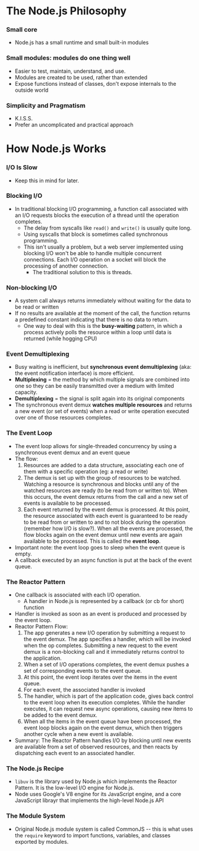 # The Node.js Philosophy
### Small core
* Node.js has a small runtime and small built-in modules
### Small modules: modules do one thing well
* Easier to test, maintain, understand, and use.
* Modules are created to be used, rather than extended
* Expose functions instead of classes, don't expose internals to the outside world
### Simplicity and Pragmatism
* K.I.S.S.
* Prefer an uncomplicated and practical approach

# How Node.js Works
### I/O Is Slow
* Keep this in mind for later.
### Blocking I/O
* In traditional blocking I/O programming, a function call associated with an I/O requests blocks the execution of a thread until the operation completes.
  * The delay from syscalls like `read()` and `write()` is usually quite long.
  * Using syscalls that block is sometimes called synchronous programming.
  * This isn't usually a problem, but a web server implemented using blocking I/O won't be able to handle multiple concurrent connections. Each I/O operation on a socket will block the processing of another connection.
    * The traditional solution to this is threads.

### Non-blocking I/O
* A system call always returns immediately without waiting for the data to be read or written
* If no results are available at the moment of the call, the function returns a predefined constant indicating that there is no data to return.
  * One way to deal with this is the **busy-waiting** pattern, in which a process actively polls the resource within a loop until data is returned (while hogging CPU)

### Event Demultiplexing
* Busy waiting is inefficient, but **synchronous event demultiplexing** (aka: the event notification interface) is more efficient.
* **Multiplexing** = the method by which multiple signals are combined into one so they can be easily transmitted over a medium with limited capacity.
* **Demultiplexing** = the signal is split again into its original components
* The synchronous event demux **watches multiple resources** and returns a new event (or set of events) when a read or write operation executed over one of those resources completes.

### The Event Loop
* The event loop allows for single-threaded concurrency by using a synchronous event demux and an event queue
* The flow:
  1. Resources are added to a data structure, associating each one of them with a specific operation (eg: a read or write)
  2. The demux is set up with the group of resources to be watched. Watching a resource is synchronous and blocks until any of the watched resources are ready (to be read from or written to). When this occurs, the event demux returns from the call and a new set of events is available to be processed.
  3. Each event returned by the event demux is processed. At this point, the resource associated with each event is guaranteed to be ready to be read from or written to and to not block during the operation (remember how I/O is slow?). When all the events are processed, the flow blocks again on the event demux until new events are again available to be processed. This is called the **event loop**.
* Important note: the event loop goes to sleep when the event queue is empty.
* A callback executed by an async function is put at the back of the event queue.

### The Reactor Pattern
* One callback is associated with each I/O operation. 
  * A handler in Node.js is represented by a callback (or cb for short) function
* Handler is invoked as soon as an event is produced and processed by the event loop.
* Reactor Pattern Flow:
    1. The app generates a new I/O operation by submitting a request to the event demux. The app specifies a handler, which will be invoked when the op completes. Submitting a new request to the event demux is a non-blocking call and it immediately returns control to the application.
    2. When a set of I/O operations completes, the event demux pushes a set of corresponding events to the event queue.
    3. At this point, the event loop iterates over the items in the event queue.
    4. For each event, the associated handler is invoked
    5. The handler, which is part of the application code, gives back control to the event loop when its execution completes. While the handler executes, it can request new async operations, causing new items to be added to the event demux.
    6. When all the items in the event queue have been processed, the event loop blocks again on the event demux, which then triggers another cycle when a new event is available.
* Summary: The Reactor Pattern handles I/O by blocking until new events are available from a set of observed resources, and then reacts by dispatching each event to an associated handler.

### The Node.js Recipe
* `libuv` is the library used by Node.js which implements the Reactor Pattern. It is the low-level I/O engine for Node.js.
* Node uses Google's V8 engine for its JavaScript engine, and a core JavaScript librayr that implements the high-level Node.js API

### The Module System
* Original Node.js module system is called CommonJS -- this is what uses the `require` keyword to import functions, variables, and classes exported by modules.